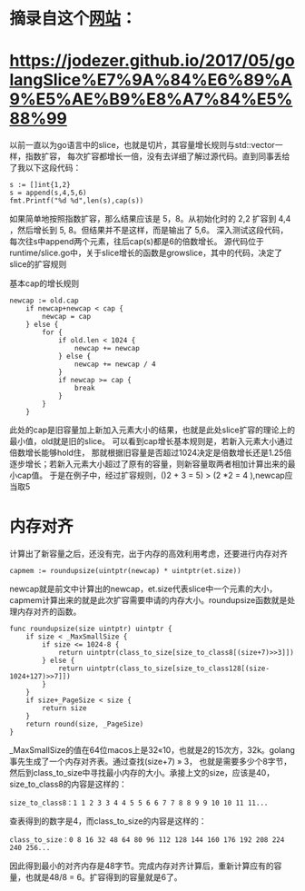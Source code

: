 # 摘录自这个[网站](https://jodezer.github.io/2017/05/golangSlice%E7%9A%84%E6%89%A9%E5%AE%B9%E8%A7%84%E5%88%99)：
# https://jodezer.github.io/2017/05/golangSlice%E7%9A%84%E6%89%A9%E5%AE%B9%E8%A7%84%E5%88%99

  以前一直以为go语言中的slice，也就是切片，其容量增长规则与std::vector一样，指数扩容，
每次扩容都增长一倍，没有去详细了解过源代码。直到同事丢给了我以下这段代码：
```golang
s := []int{1,2}
s = append(s,4,5,6)
fmt.Printf("%d %d",len(s),cap(s))
```

   如果简单地按照指数扩容，那么结果应该是 5，8。从初始化时的 2,2 扩容到 4,4 ，然后增长到 5, 8。但结果并不是这样，而是输出了 5,6。
  深入测试这段代码，每次往s中append两个元素，往后cap(s)都是6的倍数增长。
   源代码位于runtime/slice.go中，关于slice增长的函数是growslice，其中的代码，决定了slice的扩容规则

基本cap的增长规则

```golang
newcap := old.cap
	if newcap+newcap < cap {
		newcap = cap
	} else {
		for {
			if old.len < 1024 {
				newcap += newcap
			} else {
				newcap += newcap / 4
			}
			if newcap >= cap {
				break
			}
		}
	}
```

  此处的cap是旧容量加上新加入元素大小的结果，也就是此处slice扩容的理论上的最小值，old就是旧的slice。
可以看到cap增长基本规则是，若新入元素大小通过倍数增长能够hold住，
  那就根据旧容量是否超过1024决定是倍数增长还是1.25倍逐步增长；若新入元素大小超过了原有的容量，则新容量取两者相加计算出来的最小cap值。
  于是在例子中，经过扩容规则，()2 + 3 = 5) > (2 *2 = 4 ),newcap应当取5

# 内存对齐
  计算出了新容量之后，还没有完，出于内存的高效利用考虑，还要进行内存对齐
```golang
capmem := roundupsize(uintptr(newcap) * uintptr(et.size))
```

 newcap就是前文中计算出的newcap，et.size代表slice中一个元素的大小，capmem计算出来的就是此次扩容需要申请的内存大小。roundupsize函数就是处理内存对齐的函数。

```golang
func roundupsize(size uintptr) uintptr {
	if size < _MaxSmallSize {
		if size <= 1024-8 {
			return uintptr(class_to_size[size_to_class8[(size+7)>>3]])
		} else {
			return uintptr(class_to_size[size_to_class128[(size-1024+127)>>7]])
		}
	}
	if size+_PageSize < size {
		return size
	}
	return round(size, _PageSize)
}
```

 _MaxSmallSize的值在64位macos上是32«10，也就是2的15次方，32k。golang事先生成了一个内存对齐表。通过查找(size+7) » 3，
也就是需要多少个8字节，然后到class_to_size中寻找最小内存的大小。承接上文的size，应该是40，size_to_class8的内容是这样的：

```golang
size_to_class8：1 1 2 3 3 4 4 5 5 6 6 7 7 8 8 9 9 10 10 11 11...
```

查表得到的数字是4，而class_to_size的内容是这样的：

```golang
class_to_size：0 8 16 32 48 64 80 96 112 128 144 160 176 192 208 224 240 256...
```

因此得到最小的对齐内存是48字节。完成内存对齐计算后，重新计算应有的容量，也就是48/8 = 6。扩容得到的容量就是6了。
